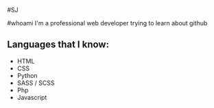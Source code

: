 #SJ

#whoami
I'm a professional web developer trying to learn about github


## Languages that I know:
- HTML
- CSS
- Python
- SASS / SCSS
- Php
- Javascript